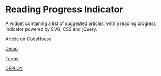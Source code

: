 # Reading Progress Indicator

A widget containing a list of suggested articles, with a reading progress indicator powered by SVG, CSS and jQuery.

[Article on CodyHouse](http://codyhouse.co/gem/reading-progress-indicator/)

[Demo](http://codyhouse.co/demo/reading-progress-indicator/index.html)

[Terms](http://codyhouse.co/terms/)

[DEPLOY](https://test-pronin.vercel.app/)

